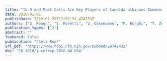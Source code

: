 ```yaml
---
title: "IL-9 and Mast Cells Are Key Players of Candida albicans Commensalism and Pathogenesis in the Gut"
date: 2018-01-01
publishDate: 2022-01-26T12:07:31.474753Z
authors: ["G. Renga", "S. Moretti", "V. Oikonomou", "M. Borghi", "T. Zelante", "G. Paolicelli", "C. Costantini", "M. De Zuani", "V. R. Villella", "V. Raia", "R. Del Sordo", "A. Bartoli", "M. Baldoni", "J. C. Renauld", "A. Sidoni", "E. Garaci", "L. Maiuri", "C. Pucillo", "L. Romani"]
publication_types: ["2"]
abstract: ""
featured: false
publication: "*Cell Rep*"
url_pdf: "https://www.ncbi.nlm.nih.gov/pubmed/29742432"
doi: "10.1016/j.celrep.2018.04.034"
---
```


